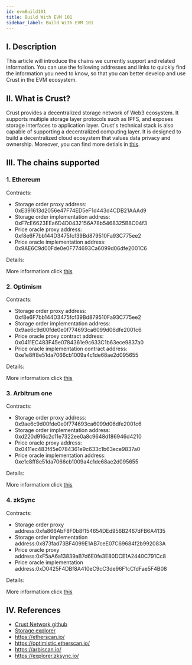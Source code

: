 ```yaml
---
id: evmBuild101
title: Build With EVM 101
sidebar_label: Build With EVM 101
---
```


## I. Description

This article will introduce the chains we currently support and related information. You can use the following addresses and links to quickly find the information you need to know, so that you can better develop and use Crust in the EVM ecosystem.

## II. What is Crust?

Crust provides a decentralized storage network of Web3 ecosystem. It supports multiple storage layer protocols such as IPFS, and exposes storage interfaces to application layer. Crust's technical stack is also capable of supporting a decentralized computing layer. It is designed to build a decentralized cloud ecosystem that values data privacy and ownership. Moreover, you can find more detials in [this](crust-overview.md).

## III. The chains supported

### 1. Ethereum

Contracts:

- Storage order proxy address: 0xE391613d2056e47F74ED5eF1d443d4CDB21AAAd9
- Storage order implementation address: 0xF7cE6623EEa6D4D0432156A78b5468325B8C04f3
- Price oracle proxy address: 0xf8e6F7bb144D3475fcf39Bd879510Fa93C775ee2
- Price oracle implementation address: 0x9AE6C9d00Fde0e0F774693Ca6099d06dfe2001C6

Details:

More informatiom click [this](evm-chain-ethereum.md)

### 2. Optimism

Contracts:

- Storage order proxy address: 0xf8e6F7bb144D3475fcf39Bd879510Fa93C775ee2
- Storage order implementation address: 0x9ae6c9d00fde0e0f774693ca6099d06dfe2001c6
- Price oracle proxy contract address: 0x0411EC483F45e0784361e9c633C1b63ece9837a0
- Price oracle implementation contract address: 0xe1e8ff8e51da7066cb1009a4c1de68ae2d095655

Details:

More informatiom click [this](evm-chain-optimism.md)

### 3. Arbitrum one

Contracts:

- Storage order proxy address: 0x9ae6c9d00fde0e0f774693ca6099d06dfe2001c6
- Storage order implementation address: 0xd220d916c2c11e7322ee0a8c9648d186946d4210
- Price oracle proxy address: 0x0411ec483f45e0784361e9c633c1b63ece9837a0
- Price oracle implementation address: 0xe1e8ff8e51da7066cb1009a4c1de68ae2d095655

Details:

More informatiom click [this](evm-chain-arbitrum.md)

### 4. zkSync

Contracts:

- Storage order proxy address:0xfa866AbF8F0b8f154654DEd956B2467dFB6A4135
- Storage order implementation address:0x873fad73BF4099E1AB7ceE07C69684f2b992083A
- Price oracle proxy address:0xF5aA6a13839aB7d6E0fe3E80DCE1A2440C791Cc8
- Price oracle implementation address:0xD0425F4DBf8A410eC9cC3de96F1cCfdFae5F4B08

Details:

More informatiom click [this](evm-chain-zksync.md)

## IV. References

- [Crust Network github](https://github.com/crustio)
- [Storage explorer](crust-storage-explorer.md)
- https://etherscan.io/
- https://optimistic.etherscan.io/
- https://arbiscan.io/
- https://explorer.zksync.io/